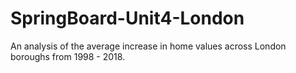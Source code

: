 # SpringBoard-Unit4-London
An analysis of the average increase in home values across London boroughs from 1998 - 2018.
